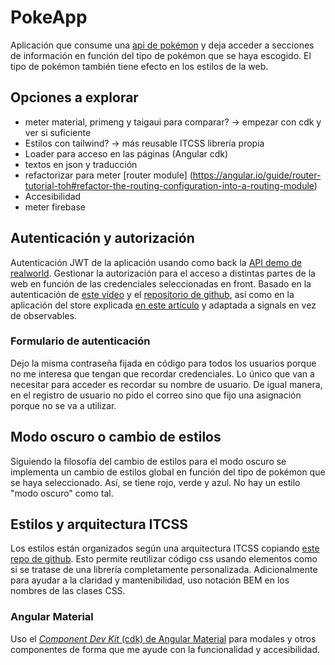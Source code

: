 # PokeApp

Aplicación que consume una [api de pokémon](https://pokeapi.co/docs/v2) y deja acceder a secciones de  información en función del tipo de pokémon que se haya escogido. El tipo de pokémon también tiene efecto en los estilos de la web. 


## Opciones a explorar
- meter material, primeng y taigaui para comparar? -> empezar con cdk y ver si suficiente
- Estilos con tailwind? -> más reusable ITCSS librería propia
- Loader para acceso en las páginas (Angular cdk)
- textos en json y traducción 
- refactorizar para meter [router module] (https://angular.io/guide/router-tutorial-toh#refactor-the-routing-configuration-into-a-routing-module)
- Accesibilidad
- meter firebase 

## Autenticación y autorización
Autenticación JWT de la aplicación usando como back la [API demo de realworld](https://realworld-docs.netlify.app/docs/specs/frontend-specs/swagger/). Gestionar la autorización para el acceso a distintas partes de la web en función de las credenciales seleccionadas en front.
Basado en la autenticación de [este vídeo](https://www.youtube.com/watch?v=foUS5JlDlCs) y el [repositorio de github](https://github.com/joshuamorony/angularstart-chat), así como en la aplicación del store explicada [en este artículo](https://blog.angulartraining.com/tutorial-state-management-with-observable-store-services-5ba53d87ad94) y adaptada a signals en vez de observables.

### Formulario de autenticación
Dejo la misma contraseña fijada en código para todos los usuarios porque no me interesa que tengan que recordar credenciales. Lo único que van a necesitar para acceder es recordar su nombre de usuario.
De igual manera, en el registro de usuario no pido el correo sino que fijo una asignación porque no se va a utilizar. 

## Modo oscuro o cambio de estilos
Siguiendo la filosofía del cambio de estilos para el modo oscuro se implementa un cambio de estilos global en función del tipo de pokémon que se haya seleccionado. Así, se tiene rojo, verde y azul. No hay un estilo "modo oscuro" como tal.

## Estilos y arquitectura ITCSS
Los estilos están organizados según una arquitectura ITCSS copiando [este repo de github](https://github.com/abelcabezaroman/scss-architecture/blob/master/settings/_base.settings.scss). 
Esto permite reutilizar código css usando elementos como si se tratase de una librería completamente personalizada. 
Adicionalmente para ayudar a la claridad y mantenibilidad, uso notación BEM en los nombres de las clases CSS.

### Angular Material
Uso el [_Component Dev Kit_ (cdk) de Angular Material](https://material.angular.io/cdk/categories) para modales y otros componentes de forma que me ayude con la funcionalidad y accesibilidad.